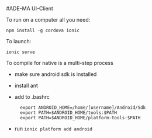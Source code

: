 #ADE-MA UI-Client

To run on a computer all you need:

    npm install -g cordova ionic

To launch:

    ionic serve
    
To compile for native is a multi-step process
- make sure android sdk is installed
- install ant
- add to .bashrc

        export ANDROID_HOME=/home/[username]/Android/Sdk
        export PATH=$ANDROID_HOME/tools:$PATH
        export PATH=$ANDROID_HOME/platform-tools:$PATH

- run `ionic platform add android` 
